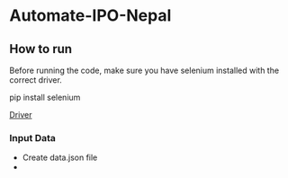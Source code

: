 # Automate-IPO-Nepal

## How to run

Before running the code, make sure you have selenium installed with the correct driver.

pip install selenium

[Driver](https://www.selenium.dev/documentation/webdriver/getting_started/install_drivers/)

### Input Data

- Create data.json file 
- 
